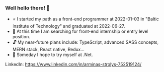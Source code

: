### Well hello there! 👋

- :star: I started my path as a front-end programmer at 2022-01-03 in "Baltic Institute of Technology" and graduated at 2022-06-27.
- :triangular_flag_on_post: At this time I am searching for front-end internship or entry level position.
- :unlock: My near-future plans include: TypeScript, advanced SASS concepts, MERN stack, React native, Redux...
- :mag_right: Someday I hope to try myself at .Net.

LinkedIn: https://www.linkedin.com/in/arminas-strolys-752519124/
